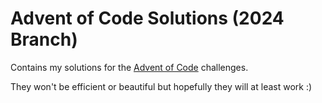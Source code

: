 # Advent of Code Solutions (2024 Branch)

Contains my solutions for the [Advent of Code](https://adventofcode.com/2024) challenges.

They won't be efficient or beautiful but hopefully they will at least work :)
